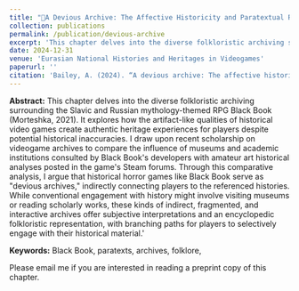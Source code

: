 ```yaml
---
title: "👹A Devious Archive: The Affective Historicity and Paratextual Russian Folkloristics of Black Book"
collection: publications
permalink: /publication/devious-archive
excerpt: 'This chapter delves into the diverse folkloristic archiving surrounding the Slavic and Russian mythology-themed RPG <i>Black Book</i> (Morteshka, 2021). It explores how the artifact-like qualities of historical video games create authentic heritage experiences for players despite potential historical inaccuracies. I draw upon recent scholarship on videogame archives to compare the influence of museums and academic institutions consulted by Black Book&apos;s developers with amateur art historical analyses posted in the game's Steam forums.'
date: 2024-12-31
venue: 'Eurasian National Histories and Heritages in Videogames'
paperurl: ''
citation: 'Bailey, A. (2024). “A devious archive: The affective historicity and paratextual Russian folkloristics of Black Book.” In Eurasian National Histories and Heritages in Videogames, edited by Michael Mochoki, Routledge.'
---
```


<b>Abstract:</b> This chapter delves into the diverse folkloristic archiving surrounding the Slavic and Russian mythology-themed RPG Black Book (Morteshka, 2021). It explores how the artifact-like qualities of historical video games create authentic heritage experiences for players despite potential historical inaccuracies. I draw upon recent scholarship on videogame archives to compare the influence of museums and academic institutions consulted by Black Book's developers with amateur art historical analyses posted in the game's Steam forums. Through this comparative analysis, I argue that historical horror games like Black Book serve as "devious archives," indirectly connecting players to the referenced histories. While conventional engagement with history might involve visiting museums or reading scholarly works, these kinds of indirect, fragmented, and interactive archives offer subjective interpretations and an encyclopedic folkloristic representation, with branching paths for players to selectively engage with their historical material.' 

<b>Keywords:</b> Black Book, paratexts, archives, folklore, 

Please email me if you are interested in reading a preprint copy of this chapter.
